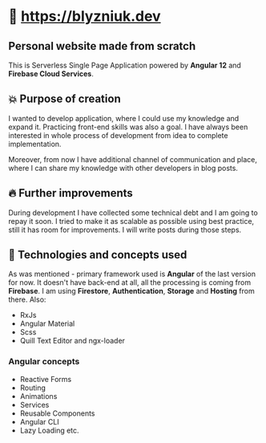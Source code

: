 # :balloon: https://blyzniuk.dev
## Personal website made from scratch

This is Serverless Single Page Application powered by **Angular 12** and **Firebase Cloud Services**.

## :boom: Purpose of creation

I wanted to develop application, where I could use my knowledge and expand it. 
Practicing front-end skills was also a goal. I have always been interested in whole process of development
from idea to complete implementation.

Moreover, from now I have additional channel of communication and place, where I can share my
knowledge with other developers in blog posts.

## :fire: Further improvements

During development I have collected some technical debt and I am going to repay it soon.
I tried to make it as scalable as possible using best practice, still it has room
for improvements. I will write posts during those steps.

## :hammer: Technologies and concepts used

As was mentioned - primary framework used is **Angular** of the last version for now.
It doesn't have back-end at all, all the processing is coming from **Firebase**. 
I am using **Firestore**, **Authentication**, **Storage** and **Hosting** from there.
Also:
- RxJs
- Angular Material
- Scss
- Quill Text Editor and ngx-loader

### Angular concepts
- Reactive Forms
- Routing
- Animations 
- Services
- Reusable Components
- Angular CLI
- Lazy Loading 
etc.
